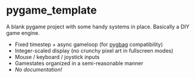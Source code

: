 # pygame_template
A blank pygame project with some handy systems in place. Basically a DIY game engine.
* Fixed timestep + async gameloop (for [pygbag](https://github.com/pygame-web/pygbag) compatibility)
* Integer-scaled display (no crunchy pixel art in fullscreen modes)
* Mouse / keyboard / joystick inputs
* Gamestates organized in a semi-reasonable manner
* _No documentation!_
